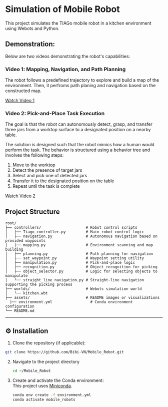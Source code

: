 # Simulation of Mobile Robot

This project simulates the TIAGo mobile robot in a kitchen environment using Webots and Python.

## Demonstration:
Below are two videos demonstrating the robot's capabilities:

### Video 1: Mapping, Navigation, and Path Planning

The robot follows a predefined trajectory to explore and build a map of the environment. Then, it perfroms path planing and navigation based on the constructed map.

[Watch Video 1](https://youtu.be/cBmVXozQd8M)

### Video 2: Pick-and-Place Task Execution

The goal is that the robot can autonomously detect, grasp, and transfer three jars from a worktop surface to a designated position on a nearby table.

The solution is designed such that the robot mimics how a human would perform the task. The behavior is structured using a behavior tree and involves the following steps:
1. Move to the worktop
2. Detect the presence of target jars
3. Select and pick one of detected jars
4. Transfer it to the designated position on the table
5. Repeat until the task is complete

[Watch Video 2](https://youtu.be/2DOx8iX4RRk)

## Project Structure
``` 
root/
├── controllers/                    # Robot control scripts
│   ├── Tiago_controller.py         # Main robot control logic
│   ├── navigation.py               # Autonomous navigation based on provided waypoints
│   ├── mapping.py                  # Environment scanning and map building
│   ├── planning.py                 # Path planning for navigation
│   ├── set_waypoint.py             # Waypoint setting utility
│   ├── manipulation.py             # Pick-and-place logic
│   ├── recognition.py              # Object recognition for picking
│   ├── object_selector.py          # Logic for selecting objects to manipulate
│   └── straight_line_navigation.py # Straight-line navigation supporting the picking process
├── worlds/                         # Webots simulation world
│   └── kitchen.wbt
├── assets/                         # README images or visualizations
  ├── environment.yml                 # Conda environment configuration
└── README.md
```
---

## ⚙️ Installation

1. Clone the repository (if applicable):
  ```bash
  git clone https://github.com/Bibi-VN/Mobile_Robot.git
  ```
2. Navigate to the project directory 
   ```bash
   cd ~/Mobile_Robot
   ```
3. Create and activate the Conda environment:  
   This project uses [Miniconda](https://docs.conda.io/en/latest/miniconda.html).

   ```bash
   conda env create -f environment.yml
   conda activate mobile_robots
   ```
